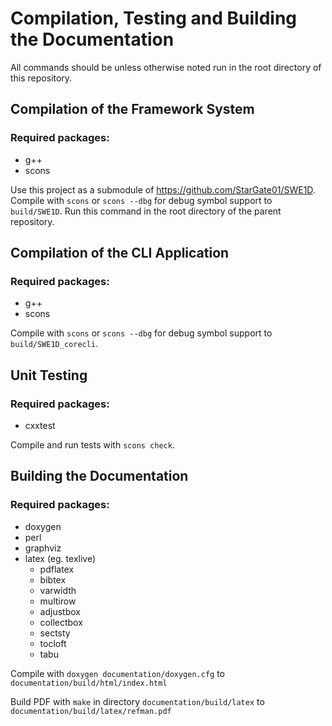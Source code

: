 # Compilation, Testing and Building the Documentation

All commands should be unless otherwise noted run in the root directory of this repository.

## Compilation of the Framework System

### Required packages:
 - g++
 - scons

Use this project as a submodule of https://github.com/StarGate01/SWE1D. Compile with `scons` or `scons --dbg` for debug symbol support to `build/SWE1D`. Run this command in the root directory of the parent repository.

## Compilation of the CLI Application

### Required packages:
 - g++
 - scons

Compile with `scons` or `scons --dbg` for debug symbol support to `build/SWE1D_corecli`.

## Unit Testing

### Required packages:
 - cxxtest

Compile and run tests with `scons check`.

## Building the Documentation

### Required packages:
 - doxygen
 - perl
 - graphviz
 - latex (eg. texlive)
    - pdflatex
    - bibtex
    - varwidth
    - multirow
    - adjustbox
    - collectbox
    - sectsty
    - tocloft
    - tabu

Compile with `doxygen documentation/doxygen.cfg` to `documentation/build/html/index.html`

Build PDF with `make` in directory `documentation/build/latex` to `documentation/build/latex/refman.pdf`